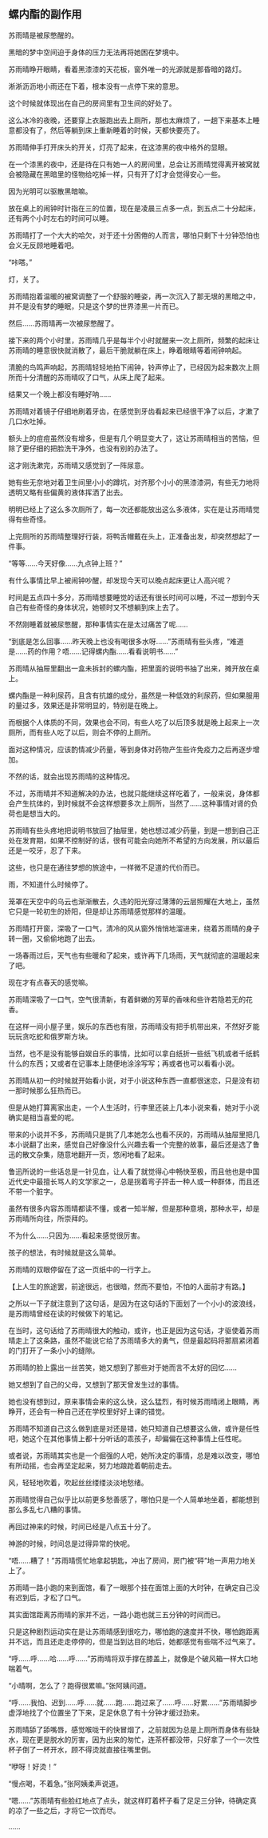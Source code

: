 ## 螺内酯的副作用

苏雨晴是被尿憋醒的。

黑暗的梦中空间迫于身体的压力无法再将她困在梦境中。

苏雨晴睁开眼睛，看着黑漆漆的天花板，窗外唯一的光源就是那昏暗的路灯。

淅淅沥沥地小雨还在下着，根本没有一点停下来的意思。

这个时候就体现出在自己的房间里有卫生间的好处了。

这么冰冷的夜晚，还要穿上衣服跑出去上厕所，那也太麻烦了，一趟下来基本上睡意都没有了，然后等躺到床上重新睡着的时候，天都快要亮了。

苏雨晴伸手打开床头的开关，灯亮了起来，在这漆黑的夜中格外的显眼。

在一个漆黑的夜中，还是待在只有她一人的房间里，总会让苏雨晴觉得离开被窝就会被隐藏在黑暗里的怪物给吃掉一样，只有开了灯才会觉得安心一些。

因为光明可以驱散黑暗嘛。

放在桌上的闹钟时针指在三的位置，现在是凌晨三点多一点，到五点二十分起床，还有两个小时左右的时间可以睡。

苏雨晴打了一个大大的哈欠，对于还十分困倦的人而言，哪怕只剩下十分钟恐怕也会义无反顾地睡着吧。

“咔嗒。”

灯，关了。

苏雨晴抱着温暖的被窝调整了一个舒服的睡姿，再一次沉入了那无垠的黑暗之中，并不是没有梦的睡眠，只是这个梦的世界漆黑一片而已。

然后……苏雨晴再一次被尿憋醒了。

接下来的两个小时里，苏雨晴几乎是每半个小时就醒来一次上厕所，频繁的起床让苏雨晴的睡意很快就消散了，最后干脆就躺在床上，睁着眼睛等着闹钟响起。

清脆的鸟鸣声响起，苏雨晴轻轻地拍下闹钟，铃声停止了，已经因为起来数次上厕所而十分清醒的苏雨晴叹了口气，从床上爬了起来。

结果又一个晚上都没有睡好呐……

苏雨晴对着镜子仔细地刷着牙齿，在感觉到牙齿看起来已经很干净了以后，才漱了几口水吐掉。

额头上的痘痘虽然没有增多，但是有几个明显变大了，这让苏雨晴相当的苦恼，但除了更仔细的把脸洗干净外，也没有别的办法了。

这才刚洗漱完，苏雨晴又感觉到了一阵尿意。

她有些无奈地对着卫生间里小小的蹲坑，对齐那个小小的黑漆漆洞，有些无力地将透明又略有些偏黄的液体挥洒了出去。

明明已经上了这么多次厕所了，每一次还都能放出这么多液体，实在是让苏雨晴觉得有些奇怪。

上完厕所的苏雨晴整理好行装，将鸭舌帽戴在头上，正准备出发，却突然想起了一件事。

“等等……今天好像……九点钟上班？”

有什么事情比早上被闹钟吵醒，却发现今天可以晚点起床更让人高兴呢？

时间是五点四十多分，苏雨晴想要睡觉的话还有很长时间可以睡，不过一想到今天自己有些奇怪的身体状况，她顿时又不想躺到床上去了。

不然刚睡着就被尿憋醒，那种事情实在是太过痛苦了呢……

“到底是怎么回事……昨天晚上也没有喝很多水呀……”苏雨晴有些头疼，“难道是……药的作用？唔……记得螺内酯……看看说明书……”

苏雨晴从抽屉里翻出一盒未拆封的螺内酯，把里面的说明书抽了出来，摊开放在桌上。

螺内酯是一种利尿药，且含有抗雄的成分，虽然是一种低效的利尿药，但如果服用的量过多，效果还是非常明显的，特别是在晚上。

而根据个人体质的不同，效果也会不同，有些人吃了以后顶多就是晚上起来上一次厕所，而有些人吃了以后，则会不停的上厕所。

面对这种情况，应该酌情减少药量，等到身体对药物产生些许免疫力之后再逐步增加。

不然的话，就会出现苏雨晴的这种情况。

不过，苏雨晴并不知道解决的办法，也就只能继续这样吃着了，一般来说，身体都会产生抗体的，到时候就不会这样想要多次上厕所，当然了……这种事情对肾的负荷也是想当大的。

苏雨晴有些头疼地把说明书放回了抽屉里，她也想过减少药量，到是一想到自己正处在发育期，如果不控制好的话，很有可能会向她所不希望的方向发展，所以最后还是一咬牙，忍了下来。

这些，也只是在通往梦想的旅途中，一样微不足道的代价而已。

雨，不知道什么时候停了。

笼罩在天空中的乌云也渐渐散去，久违的阳光穿过薄薄的云层照耀在大地上，虽然它只是一轮初生的娇阳，但是却让苏雨晴感觉那样的温暖。

苏雨晴打开窗，深吸了一口气，清冷的风从窗外悄悄地溜进来，绕着苏雨晴的身子转一圈，又偷偷地跑了出去。

一场春雨过后，天气也有些暖和了起来，或许再下几场雨，天气就彻底的温暖起来了吧。

现在才有点春天的感觉嘛。

苏雨晴深吸了一口气，空气很清新，有着鲜嫩的芳草的香味和些许若隐若无的花香。

在这样一间小屋子里，娱乐的东西也有限，苏雨晴没有把手机带出来，不然好歹能玩玩贪吃蛇和俄罗斯方块。

当然，也不是没有能够自娱自乐的事情，比如可以拿白纸折一些纸飞机或者千纸鹤什么的东西；又或者在记事本上随便地涂涂写写；再或者也可以看看小说。

苏雨晴从初一的时候就开始看小说，对于小说这种东西一直都很迷恋，只是没有初一那时候那么狂热而已。

但是从她打算离家出走，一个人生活时，行李里还装上几本小说来看，她对于小说确实是相当喜爱的呢。

带来的小说并不多，苏雨晴只是挑了几本她怎么也看不厌的，苏雨晴从抽屉里把几本小说翻了出来，感觉自己好像没什么兴趣去看一个完整的故事，最后还是选了鲁迅的散文杂集，随意地翻开一页，悠闲地看了起来。

鲁迅所说的一些话总是一针见血，让人看了就觉得心中畅快至极，而且他也是中国近代史中最擅长骂人的文学家之一，总是拐着弯子抨击一种人或一种群体，而且还不带一个脏字。

虽然有很多内容苏雨晴都读不懂，或者一知半解，但是那种意境，那种水平，却是苏雨晴所向往，所崇拜的。

不为什么……只因为……看起来感觉很厉害。

孩子的想法，有时候就是这么简单。

苏雨晴的双眼停留在了这一页纸中的一行字上。

【上人生的旅途罢，前途很远，也很暗，然而不要怕，不怕的人面前才有路。】

之所以一下子就注意到了这句话，是因为在这句话的下面划了一个小小的波浪线，是苏雨晴曾经在读的时候做下的笔记。

在当时，这句话给了苏雨晴很大的触动，或许，也正是因为这句话，才驱使着苏雨晴走上了这条路，虽然不能说它给了苏雨晴多大的勇气，但是最起码将那扇紧闭着的门打开了一条小小的缝隙。

苏雨晴的脸上露出一丝苦笑，她又想到了那些对于她而言不太好的回忆……

她又想到了自己的父母，又想到了那天曾发生过的事情。

她也没有想到过，原来事情会来的这么快，这么猛烈，有时候苏雨晴闭上眼睛，再睁开，还会有一种自己还在学校里好好上课的错觉。

苏雨晴不知道自己这么做到底是对还是错，她只知道自己想要这么做，或许是任性吧，她这个在其他事情上都十分听话的乖孩子，却偏偏在这种事情上任性呢。

或者说，苏雨晴其实也是一个倔强的人吧，她所决定的事情，总是难以改变，哪怕有所动摇，也会再坚定起来，努力地踉跄着朝前走去。

风，轻轻地吹着，吹起丝丝缕缕淡淡地愁绪。

苏雨晴觉得自己似乎比以前更多愁善感了，哪怕只是一个人简单地坐着，都能想到那么多乱七八糟的事情。

再回过神来的时候，时间已经是八点五十分了。

神游的时候，时间总是过得异常的快呢。

“唔……糟了！”苏雨晴慌忙地拿起钥匙，冲出了房间，房门被“砰”地一声用力地关上了。

苏雨晴一路小跑的来到面馆，看了一眼那个挂在面馆上面的大时钟，在确定自己没有迟到后，才松了口气。

其实面馆距离苏雨晴的家并不远，一路小跑也就三五分钟的时间而已。

只是这种剧烈运动实在是让苏雨晴感到很吃力，哪怕跑的速度并不快，哪怕跑距离并不远，而且还走走停停的，但是当到达目的地后，她都感觉有些喘不过气来了。

“呼……呼……哈……呼……”苏雨晴将双手撑在膝盖上，就像是个破风箱一样大口地喘着气。

“小晴啊，怎么了？跑得很累嘛。”张阿姨问道。

“呼……我怕、迟到……呼……就……跑……跑过来了……呼……好累……”苏雨晴脚步虚浮地找了个位置坐了下来，足足休息了有十分钟才缓过劲来。

苏雨晴舔了舔嘴唇，感觉喉咙干的快冒烟了，之前就因为总是上厕所而身体有些缺水，现在更是脱水的厉害，因为出来的匆忙，连茶杯都没带，只好拿了一个一次性杯子倒了一杯开水，顾不得烫就直接往嘴里倒。

“咿呀！好烫！”

“慢点喝，不着急。”张阿姨柔声说道。

“嗯……”苏雨晴有些脸红地点了点头，就这样盯着杯子看了足足三分钟，待确定真的凉了一些之后，才将它一饮而尽。

……
